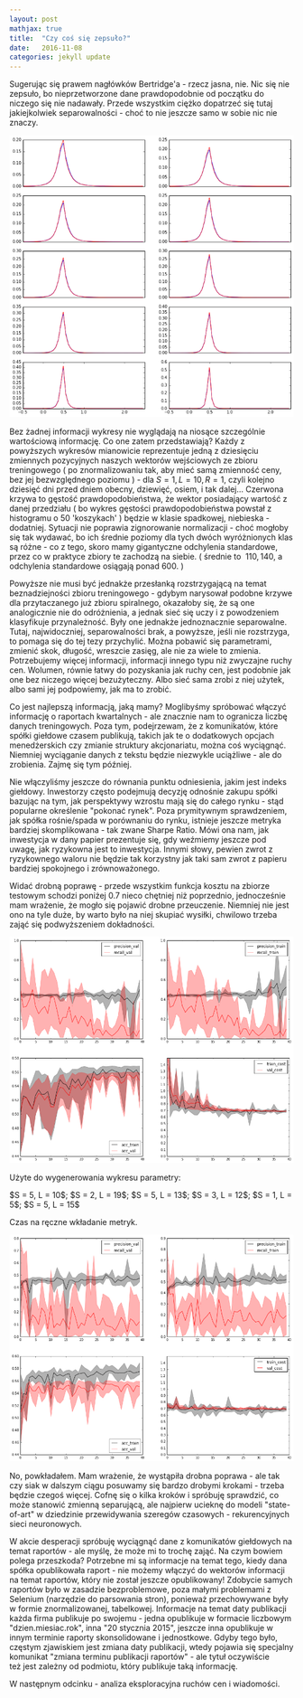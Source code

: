```yaml
---
layout: post
mathjax: true
title:  "Czy coś się zepsuło?"
date:   2016-11-08
categories: jekyll update
---
```


Sugerując się prawem nagłówków Bertridge'a - rzecz jasna, nie. Nic się nie zepsuło, bo nieprzetworzone dane prawdopodobnie od początku do niczego się nie nadawały. Przede wszystkim ciężko dopatrzeć się tutaj jakiejkolwiek separowalności - choć to nie jeszcze samo w sobie nic nie znaczy.

<div class="imgcap">
<img src="/assets/neural-net/densityplot.png">
</div>


Bez żadnej informacji wykresy nie wyglądają na niosące szczególnie wartościową informację. Co one zatem przedstawiają? Każdy z powyższych wykresów mianowicie reprezentuje jedną z dziesięciu zmiennych pozycyjnych naszych wektorów wejściowych ze zbioru treningowego ( po znormalizowaniu tak, aby mieć samą zmienność ceny, bez jej bezwzględnego poziomu ) - dla $S=1, L=10, R=1$, czyli kolejno dziesięć dni przed dniem obecny, dziewięć, osiem, i tak dalej... Czerwona krzywa to gęstość prawdopodobieństwa, że wektor posiadający wartość z danej przedziału ( bo wykres gęstości prawdopodobieństwa powstał z histogramu o 50 'koszykach' ) będzie w klasie spadkowej, niebieska - dodatniej. Sytuacji nie poprawia zignorowanie normalizacji - choć mogłoby się tak wydawać, bo ich średnie poziomy dla tych dwóch wyróżnionych klas są różne - co z tego, skoro mamy gigantyczne odchylenia standardowe, przez co w praktyce zbiory te zachodzą na siebie. ( średnie to $~110, 140$, a odchylenia standardowe osiągają ponad $600$. )

Powyższe nie musi być jednakże przesłanką rozstrzygającą na temat beznadziejności zbioru treningowego - gdybym narysował podobne krzywe dla przytaczanego już zbioru spiralnego, okazałoby się, że są one analogicznie nie do odróżnienia, a jednak sieć się uczy i z powodzeniem klasyfikuje przynależność. Były one jednakże jednoznacznie separowalne. Tutaj, najwidoczniej, separowalności brak, a powyższe, jeśli nie rozstrzyga, to pomaga się do tej tezy przychylić. Można pobawić się parametrami, zmienić skok, długość, wreszcie zasięg, ale nie za wiele to zmienia. Potrzebujemy więcej informacji, informacji innego typu niż zwyczajne ruchy cen. Wolumen, równie łatwy do pozyskania jak ruchy cen, jest podobnie jak one bez niczego więcej bezużyteczny. Albo sieć sama zrobi z niej użytek, albo sami jej podpowiemy, jak ma to zrobić.

Co jest najlepszą informacją, jaką mamy? Moglibyśmy spróbować włączyć informację o raportach kwartalnych - ale znacznie nam to ogranicza liczbę danych treningowych. Poza tym, podejrzewam, że z komunikatów, które spółki giełdowe czasem publikują, takich jak te o dodatkowych opcjach menedżerskich czy zmianie struktury akcjonariatu, można coś wyciągnąć. Niemniej wyciąganie danych z tekstu będzie niezwykle uciążliwe - ale do zrobienia. Zajmę się tym później.

Nie włączyliśmy jeszcze do równania punktu odniesienia, jakim jest indeks giełdowy. Inwestorzy często podejmują decyzję odnośnie zakupu spółki bazując na tym, jak perspektywy wzrostu mają się do całego rynku - stąd popularne określenie "pokonać rynek". Poza prymitywnym sprawdzeniem, jak spółka rośnie/spada w porównaniu do rynku, istnieje jeszcze metryka bardziej skomplikowana - tak zwane Sharpe Ratio. Mówi ona nam, jak inwestycja w dany papier prezentuje się, gdy weźmiemy jeszcze pod uwagę, jak ryzykowna jest to inwestycja. Innymi słowy, pewien zwrot z ryzykownego waloru nie będzie tak korzystny jak taki sam zwrot z papieru bardziej spokojnego i zrównoważonego. 

Widać drobną poprawę - przede wszystkim funkcja kosztu na zbiorze testowym schodzi poniżej 0.7 nieco chętniej niż poprzednio, jednocześnie mam wrażenie, że mogło się pojawić drobne przeuczenie. Niemniej nie jest ono na tyle duże, by warto było na niej skupiać wysiłki, chwilowo trzeba zająć się podwyższeniem dokładności.

<div class="imgcap">
<img src="/assets/neural-net/withwig.png">
</div>

Użyte do wygenerowania wykresu parametry:
<div>
$S = 5, L = 10$;
$S = 2, L = 19$;
$S = 5, L = 13$;
$S = 3, L = 12$;
$S = 1, L = 5$;
$S = 5, L = 15$
</div>

Czas na ręczne wkładanie metryk.

<div class="imgcap">
<img src="/assets/neural-net/sharpe.png">
</div>

No, powkładałem. Mam wrażenie, że wystąpiła drobna poprawa - ale tak czy siak w dalszym ciągu posuwamy się bardzo drobymi krokami - trzeba będzie czegoś więcej. Cofnę się o kilka kroków i spróbuję sprawdzić, co może stanowić zmienną separującą, ale najpierw ucieknę do modeli "state-of-art" w dziedzinie przewidywania szeregów czasowych - rekurencyjnych sieci neuronowych.



W akcie desperacji spróbuję wyciągnąć dane z komunikatów giełdowych na temat raportów - ale myślę, że może mi to trochę zająć. Na czym bowiem polega przeszkoda? Potrzebne mi są informacje na temat tego, kiedy dana spółka opublikowała raport  - nie możemy włączyć do wektorów informacji na temat raportów, który nie został jeszcze opublikowany! Zdobycie samych raportów było w zasadzie bezproblemowe, poza małymi problemami z Selenium (narzędzie do parsowania stron), ponieważ przechowywane były w formie znormalizowanej, tabelkowej. Informacje na temat daty publikacji każda firma publikuje po swojemu - jedna opublikuje w formacie liczbowym "dzien.miesiac.rok", inna "20 stycznia 2015", jeszcze inna opublikuje w innym terminie raporty skonsolidowane i jednostkowe. Gdyby tego było, częstym zjawiskiem jest zmiana daty publikacji, wtedy pojawia się specjalny komunikat "zmiana terminu publikacji raportów" - ale tytuł oczywiście też jest zależny od podmiotu, który publikuje taką informację.

W następnym odcinku - analiza eksploracyjna ruchów cen i wiadomości.


